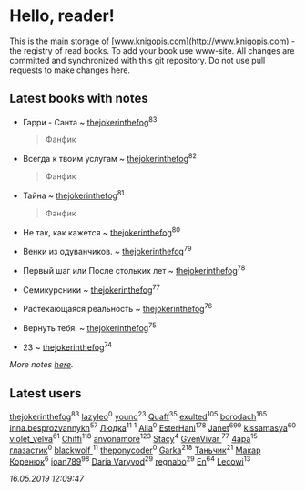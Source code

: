 # Hello, reader!
This is the main storage of [www.knigopis.com](http://www.knigopis.com) - the registry of read books.
To add your book use www-site. All changes are committed and synchronized with this git repository.
Do not use pull requests to make changes here.


## Latest books with notes
* Гарри - Санта ~ [thejokerinthefog](users/317/317244423-vkontakte)<sup>83</sup>
    > Фанфик

* Всегда к твоим услугам ~ [thejokerinthefog](users/317/317244423-vkontakte)<sup>82</sup>
    > Фанфик

* Тайна ~ [thejokerinthefog](users/317/317244423-vkontakte)<sup>81</sup>
    > Фанфик

* Не так, как кажется ~ [thejokerinthefog](users/317/317244423-vkontakte)<sup>80</sup>

* Венки из одуванчиков. ~ [thejokerinthefog](users/317/317244423-vkontakte)<sup>79</sup>

* Первый шаг или После стольких лет ~ [thejokerinthefog](users/317/317244423-vkontakte)<sup>78</sup>

* Семикурсники ~ [thejokerinthefog](users/317/317244423-vkontakte)<sup>77</sup>

* Растекающаяся реальность ~ [thejokerinthefog](users/317/317244423-vkontakte)<sup>76</sup>

* Вернуть тебя. ~ [thejokerinthefog](users/317/317244423-vkontakte)<sup>75</sup>

* 23 ~ [thejokerinthefog](users/317/317244423-vkontakte)<sup>74</sup>


_More notes [here](latest_books_with_notes.md)._


## Latest users
[thejokerinthefog](users/317/317244423-vkontakte)<sup>83</sup> 
[lazyleo](users/116/116845519572391639637-google)<sup>0</sup> 
[youno](users/302/302928912-vkontakte)<sup>23</sup> 
[Quaff](users/122/12267158-vkontakte)<sup>35</sup> 
[exulted](users/100/100599204551896265722-google)<sup>105</sup> 
[borodach](users/157/15706320-vkontakte)<sup>165</sup> 
[inna.besprozvannykh](users/733/73323849-yandex)<sup>57</sup> 
[Людка](users/111/111038749-vkontakte)<sup>11</sup> 
[](users/114/114792281744850455512-google)<sup>1</sup> 
[Alla](users/103/103352250712959229257-google)<sup>0</sup> 
[EsterHani](users/305/30558181-vkontakte)<sup>178</sup> 
[Janet](users/108/108113656204404967440-google)<sup>699</sup> 
[kissamasya](users/684/68439978-vkontakte)<sup>60</sup> 
[violet_velva](users/116/116961712580551399099-google)<sup>61</sup> 
[Chiffi](users/105/105831994080785626680-google)<sup>118</sup> 
[anvonamore](users/595/5957175-vkontakte)<sup>123</sup> 
[Stacy](users/309/30902475-vkontakte)<sup>4</sup> 
[GvenVivar ](users/158/158266434925901-facebook)<sup>77</sup> 
[4apa](users/117/117392596378069249667-google)<sup>15</sup> 
[глазастик](users/115/115257673890455357280-google)<sup>0</sup> 
[blackwolf ](users/236/236639644-vkontakte)<sup>11</sup> 
[theponycoder](users/195/195144442-vkontakte)<sup>0</sup> 
[Garka](users/115/115753719718250012620-google)<sup>218</sup> 
[Таньчик](users/209/2096581563762610-facebook)<sup>21</sup> 
[Макар Коренюк](users/126/126368737-vkontakte)<sup>6</sup> 
[joan789](users/240/2401650-vkontakte)<sup>98</sup> 
[Daria Varyvod](users/829/829893410524253-facebook)<sup>29</sup> 
[regnabo](users/870/870059322-yandex)<sup>29</sup> 
[En](users/333/333646551-vkontakte)<sup>64</sup> 
[Lecowi](users/521/521873425-vkontakte)<sup>13</sup> 


_16.05.2019 12:09:47_
